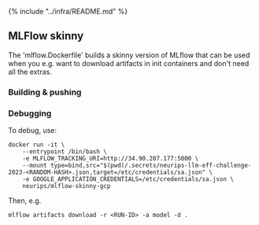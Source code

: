 {% include "../infra/README.md" %}

## MLFlow skinny

The 'mlflow.Dockerfile' builds a skinny version of MLflow that can be used when you e.g. want to download artifacts in init containers and don't need all the extras.

### Building & pushing

### Debugging

To debug, use:

```
docker run -it \
    --entrypoint /bin/bash \
    -e MLFLOW_TRACKING_URI=http://34.90.207.177:5000 \
    --mount type=bind,src="$(pwd)/.secrets/neurips-llm-eff-challenge-2023-<RANDOM-HASH>.json,target=/etc/credentials/sa.json" \
    -e GOOGLE_APPLICATION_CREDENTIALS=/etc/credentials/sa.json \
    neurips/mlflow-skinny-gcp
```

Then, e.g.

```
mlflow artifacts download -r <RUN-ID> -a model -d .
```
